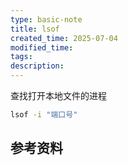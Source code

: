 ```yaml
---
type: basic-note
title: lsof
created_time: 2025-07-04
modified_time: 
tags:
description:
---
```


查找打开本地文件的进程

```sh
lsof -i "端口号"
```

## 参考资料
